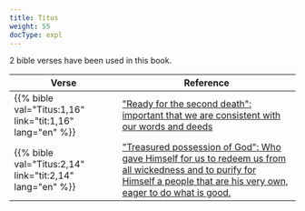 ```yaml
---
title: Titus
weight: 55
docType: expl
---
```


2 bible verses have been used in this book.

| Verse | Reference |
|-------|-----------|
| {{% bible val="Titus:1,16" link="tit:1,16" lang="en" %}} | ["Ready for the second death": important that we are consistent with our words and deeds](/expl/content/paradise/the-new-jerusalem#0819) |
| {{% bible val="Titus:2,14" link="tit:2,14" lang="en" %}} | ["Treasured possession of God": Who gave Himself for us to redeem us from all wickedness and to purify for Himself a people that are his very own, eager to do what is good.](/expl/background/israel/the-church-is-part-of-israel#123e) |
